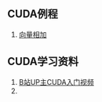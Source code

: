 ## CUDA例程
1. [向量相加](./arrary_add)

## CUDA学习资料
1. [B站UP主CUDA入门视频](https://space.bilibili.com/37270391/channel/seriesdetail?sid=1454805&ctype=0)
2. 